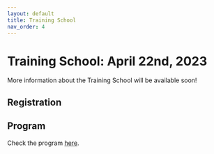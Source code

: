 ```yaml
---
layout: default
title: Training School
nav_order: 4
---
```


# Training School: April 22nd, 2023

More information about the Training School will be available soon!

## Registration

<!--  Please register [here](https://forms.gle/BWNbKk1FRoDEto9H8) if you are interested in taking part to the training school. -->

## Program

Check the program [here](program.md).
